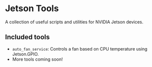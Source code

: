 # Jetson Tools

A collection of useful scripts and utilities for NVIDIA Jetson devices.

## Included tools

- `auto_fan_service`: Controls a fan based on CPU temperature using Jetson.GPIO.
- More tools coming soon!

